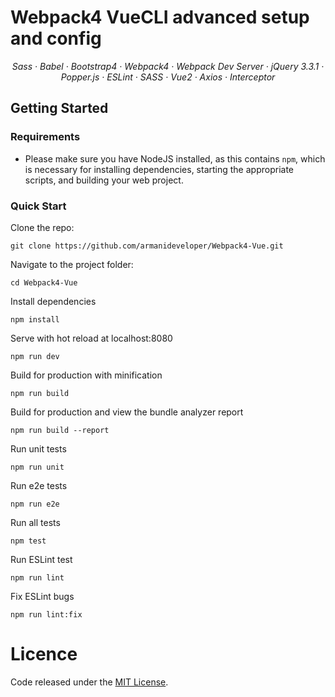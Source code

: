 # Webpack4 VueCLI advanced setup and config

<p align="center">
  <em>
  Sass
  · Babel
  · Bootstrap4
  · Webpack4
  · Webpack Dev Server
  · jQuery 3.3.1
  · Popper.js 
  · ESLint 
  · SASS
  · Vue2 
  · Axios
  · Interceptor  
  </em>
</p>

## Getting Started

### Requirements
* Please make sure you have NodeJS installed, as this contains `npm`, which is necessary
for installing dependencies, starting the appropriate scripts, and building your web project.

### Quick Start
Clone the repo:

    git clone https://github.com/armanideveloper/Webpack4-Vue.git

Navigate to the project folder:

    cd Webpack4-Vue


Install dependencies

    npm install

Serve with hot reload at localhost:8080

    npm run dev

Build for production with minification

    npm run build

Build for production and view the bundle analyzer report

    npm run build --report

Run unit tests

    npm run unit

Run e2e tests

    npm run e2e

Run all tests

    npm test

Run ESLint test

    npm run lint

Fix ESLint bugs

    npm run lint:fix


# Licence
Code released under the [MIT License](LICENSE.md).
